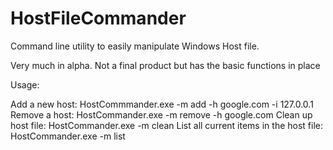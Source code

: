 # HostFileCommander
Command line utility to easily manipulate Windows Host file.

Very much in alpha.  Not a final product but has the basic functions in place

Usage:

Add a new host:  HostCommmander.exe -m add -h google.com -i 127.0.0.1
Remove a host: HostCommander.exe -m remove -h google.com
Clean up host file: HostCommander.exe -m clean
List all current items in the host file: HostCommander.exe -m list
